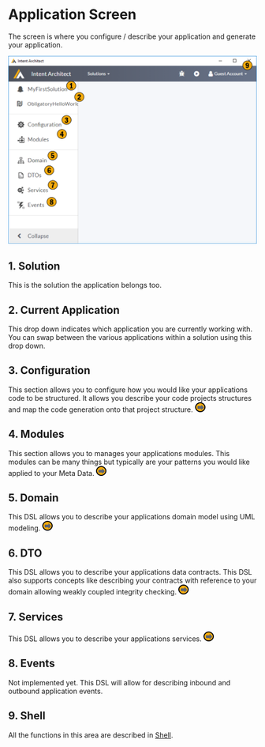 # Application Screen

The  screen is where you configure / describe your application and generate your application.

![Image of the Application Screen](../../images/UserManual/Application.png)


## 1. Solution
This is the solution the application belongs too.

## 2. Current Application
This drop down indicates which application you are currently working with. You can swap between the various applications within a solution using this drop down.

## 3. Configuration
This section allows you to configure how you would like your applications code to be structured. It allows you describe your code projects structures and map the code generation onto that project structure. [![Navigates to Configuration](../../images/navigate.png "Navigates to Configuration Screen")](ApplicationConfiguration.md)

## 4. Modules
This section allows you to manages your applications modules. This modules can be many things but typically are your patterns you would like applied to your Meta Data. [![Navigates to Modules](../../images/navigate.png "Navigates to Modules Screen")](ApplicationModules.md)

## 5. Domain
This DSL allows you to describe your applications domain model using UML modeling. [![Navigates to Domain](../../images/navigate.png "Navigates to Domain Screen")](Domain.md)

## 6. DTO
This DSL allows you to describe your applications data contracts. This DSL also supports concepts like describing your contracts with reference to your domain allowing weakly coupled integrity checking. [![Navigates to DTO](../../images/navigate.png "Navigates to DTO Screen")](Dto.md)

## 7. Services
This DSL allows you to describe your applications services. [![Navigates to Services](../../images/navigate.png "Navigates to Services Screen")](Services.md)

## 8. Events
Not implemented yet. This DSL will allow for describing inbound and outbound application events.

## 9. Shell
All the functions in this area are described in [Shell](Shell.md).

